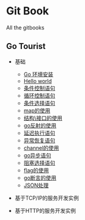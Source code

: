 # Git Book

All the gitbooks

## Go Tourist

* 基础
  * [Go 环境安装](basic/installgo.md)
  * [Hello world](basic/helloworld.md)
  * [条件控制语句](basic/if.md)
  * [循环控制语句](basic/loop.md)
  * [条件选择语句](basic/switch.md)
  * [map的使用](basic/map.md)
  * [结构\接口的使用](basic/struct.md)
  * [go反射的使用](basic/reflect.md)
  * [延迟执行语句](improve/defer.md)
  * [异常恢复语句](improve/recover.md)
  * [channel的使用](improve/chan.md)
  * [go异步语句](improve/gofunc.md)
  * [阻塞选择语句](improve/select.md)
  * [flag的使用](improve/flag.md)
  * [go断言的使用](improve/asset.md)
  * [JSON处理](improve/json.md)

* 基于TCP/IP的服务开发实例

* 基于HTTP的服务开发实例
